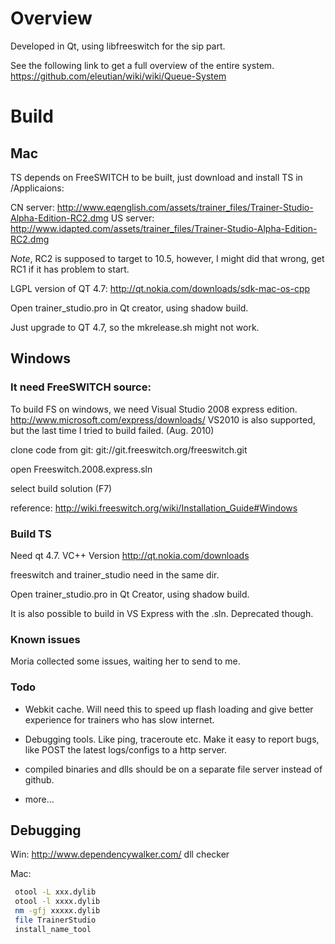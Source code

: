 # Overview

Developed in Qt, using libfreeswitch for the sip part.

See the following link to get a full overview of the entire system.
<https://github.com/eleutian/wiki/wiki/Queue-System>

# Build

## Mac

TS depends on FreeSWITCH to be built, just download and install TS in /Applicaions:

CN server: <http://www.eqenglish.com/assets/trainer_files/Trainer-Studio-Alpha-Edition-RC2.dmg>
US server: <http://www.idapted.com/assets/trainer_files/Trainer-Studio-Alpha-Edition-RC2.dmg>

*Note*, RC2 is supposed to target to 10.5, however, I might did that wrong, get RC1 if it has problem to start.

LGPL version of QT 4.7: <http://qt.nokia.com/downloads/sdk-mac-os-cpp>

Open trainer\_studio.pro in Qt creator, using shadow build.

Just upgrade to QT 4.7, so the mkrelease.sh might not work.

## Windows

### It need FreeSWITCH source:

To build FS on windows, we need Visual Studio 2008 express edition. <http://www.microsoft.com/express/downloads/> VS2010 is also supported, but the last time I tried to build failed. (Aug. 2010)

clone code from git: git://git.freeswitch.org/freeswitch.git

open Freeswitch.2008.express.sln

select build solution (F7)

reference: <http://wiki.freeswitch.org/wiki/Installation_Guide#Windows>

### Build TS

Need qt 4.7. VC++ Version <http://qt.nokia.com/downloads>

freeswitch and trainer\_studio need in the same dir.

Open trainer_studio.pro in Qt Creator, using shadow build.

It is also possible to build in VS Express with the .sln. Deprecated though.

### Known issues

Moria collected some issues, waiting her to send to me.

### Todo

* Webkit cache. Will need this to speed up flash loading and give better experience for trainers who has slow internet.

* Debugging tools. Like ping, traceroute etc. Make it easy to report bugs, like POST the latest logs/configs to a http server.

* compiled binaries and dlls should be on a separate file server instead of github.

* more...

## Debugging

Win: <http://www.dependencywalker.com/> dll checker


Mac:

```bash
 otool -L xxx.dylib
 otool -l xxxx.dylib
 nm -gfj xxxxx.dylib
 file TrainerStudio
 install_name_tool
```